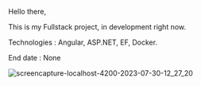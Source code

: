 Hello there,

This is my Fullstack project, in development right now. 

Technologies : Angular, ASP.NET, EF, Docker.

End date : None


 ![screencapture-localhost-4200-2023-07-30-12_27_20](https://github.com/CezarVlaescu/YourDrivingFriendApp/assets/108024461/1197a475-fadd-403b-bbb7-85a4675d3b3a)
